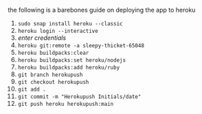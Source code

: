 the following is a barebones guide on deploying the app to heroku

1. `sudo snap install heroku --classic`
2. `heroku login --interactive`
3. *enter credentials*
4. `heroku git:remote -a sleepy-thicket-65048`
5. `heroku buildpacks:clear`
6. `heroku buildpacks:set heroku/nodejs`
7. `heroku buildpacks:add heroku/ruby`
8. `git branch herokupush`
9. `git checkout herokupush`
10. `git add .`
11. `git commit -m "Herokupush Initials/date"`
12. `git push heroku herokupush:main`
